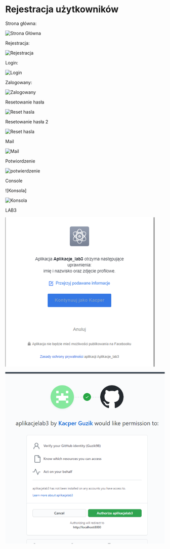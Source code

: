 # Rejestracja użytkowników


Strona główna:

![Strona Główna](https://github.com/Guzik98/my-first-blog/blob/lab2/lab2_aplikacje_internetowe/Screen/Strona_g%C5%82owna.PNG)

Rejestracja:

![Rejestracja](https://github.com/Guzik98/my-first-blog/blob/lab2/lab2_aplikacje_internetowe/Screen/Register.PNG)

Login:

![Login](https://github.com/Guzik98/my-first-blog/blob/lab2/lab2_aplikacje_internetowe/Screen/Login.PNG)

Zalogowany:

![Zalogowany](https://github.com/Guzik98/my-first-blog/blob/lab2/lab2_aplikacje_internetowe/Screen/Loged_in.PNG)

Resetowanie hasła

![Reset hasla](https://github.com/Guzik98/my-first-blog/blob/lab2/lab2_aplikacje_internetowe/Screen/password_reset.PNG)

Resetowanie hasła 2

![Reset hasla](https://github.com/Guzik98/my-first-blog/blob/lab2/lab2_aplikacje_internetowe/Screen/password_reset2.PNG)

Mail

![Mail](https://github.com/Guzik98/my-first-blog/blob/lab2/lab2_aplikacje_internetowe/Screen/Mail.PNG)

Potwiordzenie

![potwierdzenie](https://github.com/Guzik98/my-first-blog/blob/lab2/lab2_aplikacje_internetowe/Screen/Reset_confirm.PNG)

Console

![Konsola]

![Konsola](https://github.com/Guzik98/my-first-blog/blob/lab2/lab2_aplikacje_internetowe/Screen/Console.PNG)


LAB3

![Facebook](https://github.com/Guzik98/aplikacje-internetowe-www-21688-185ic/blob/lab2/lab2_aplikacje_internetowe/Screen/facebook.PNG)


![Github](https://github.com/Guzik98/aplikacje-internetowe-www-21688-185ic/blob/lab2/lab2_aplikacje_internetowe/Screen/github.PNG)
